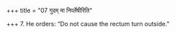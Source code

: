 +++
title = "07 गुदम् मा निर्व्लेषीरिति"

+++
7. He orders: “Do not cause the rectum turn outside."
